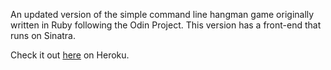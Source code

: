 An updated version of the simple command line hangman game originally written in Ruby following the Odin Project.
This version has a front-end that runs on Sinatra.

Check it out [here](https://enigmatic-depths-98053.herokuapp.com) on Heroku.